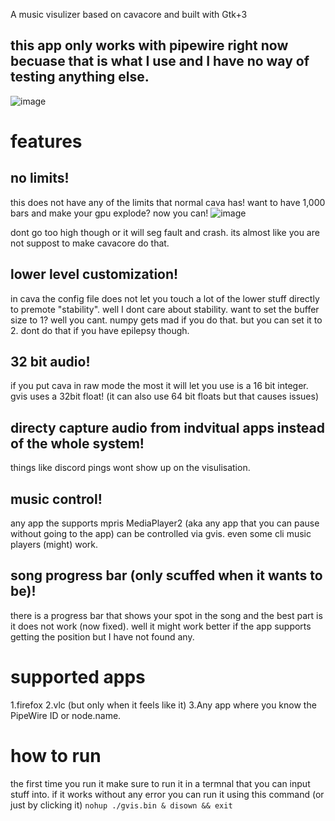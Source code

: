 A music visulizer based on cavacore and built with Gtk+3
## this app only works with pipewire right now becuase that is what I use and I have no way of testing anything else.


![image](https://github.com/user-attachments/assets/16135590-98e1-4178-9906-b0680c344506)



# features

## no limits!
this does not have any of the limits that normal cava has!
want to have 1,000 bars and make your gpu explode? now you can!
![image](https://github.com/user-attachments/assets/df734c92-c526-403c-b93c-0e064890679c)

dont go too high though or it will seg fault and crash.
its almost like you are not suppost to make cavacore do that.

## lower level customization!

in cava the config file does not let you touch a lot of the lower stuff directly to premote "stability".
well I dont care about stability.
want to set the buffer size to 1?
well you cant. numpy gets mad if you do that.
but you can set it to 2.
dont do that if you have epilepsy though.

## 32 bit audio!
if you put cava in raw mode the most it will let you use is a 16 bit integer.
gvis uses a 32bit float!
(it can also use 64 bit floats but that causes issues)

## directy capture audio from indvitual apps instead of the whole system!
things like discord pings wont show up on the visulisation.

## music control!
any app the supports mpris MediaPlayer2 (aka any app that you can pause without going to the app) can be controlled via gvis.
even some cli music players (might) work.

## song progress bar (only scuffed when it wants to be)!
there is a progress bar that shows your spot in the song and the best part is it does not work (now fixed).
well it might work better if the app supports getting the position but I have not found any.

# supported apps
1.firefox
2.vlc (but only when it feels like it)
3.Any app where you know the PipeWire ID or node.name.

# how to run
the first time you run it make sure to run it in a termnal that you can input stuff into.
if it works without any error you can run it using this command (or just by clicking it)
`nohup ./gvis.bin & disown && exit`
